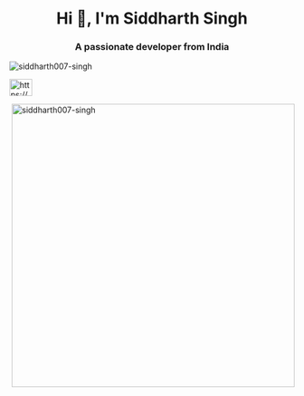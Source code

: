 <h1 align="center">Hi 👋, I'm Siddharth Singh</h1>
<h3 align="center">A passionate developer from India</h3>

<p align="left"> <img src="https://komarev.com/ghpvc/?username=siddharth007-singh&label=Profile%20views&color=0e75b6&style=flat" alt="siddharth007-singh" /> </p>

<p align="left">
 <a href="https://www.linkedin.com/in/siddharth-singh-8219961b3/" target="blank"><img align="center" src="https://raw.githubusercontent.com/rahuldkjain/github-profile-readme-      generator/neutral-icons/src/images/icons/Social/twitter.svg" alt="https://www.linkedin.com/in/siddharth-singh-8219961b3/" height="30" width="40" /></a>
</p>

<!-- <p align="center">
  <p><img align="left" src="https://github-readme-stats.vercel.app/api/top-langs?username=siddharth007-singh&show_icons=true&locale=en&layout=compact"    alt="siddharth007-singh" height="200"/></p> -->

 <p><img align="right" src="https://github-readme-streak-stats.herokuapp.com/?user=siddharth007-singh&" alt="siddharth007-singh" width="500"/></p>
</p>

